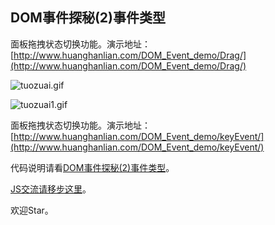## DOM事件探秘(2)事件类型

面板拖拽状态切换功能。演示地址：[http://www.huanghanlian.com/DOM_Event_demo/Drag/](http://www.huanghanlian.com/DOM_Event_demo/Drag/) 


![tuozuai.gif](http://upload-images.jianshu.io/upload_images/3877962-7cc52e0392f21b9a.gif?imageMogr2/auto-orient/strip)


![tuozuai1.gif](http://upload-images.jianshu.io/upload_images/3877962-729d355208b930bb.gif?imageMogr2/auto-orient/strip)


面板拖拽状态切换功能。演示地址：[http://www.huanghanlian.com/DOM_Event_demo/keyEvent/](http://www.huanghanlian.com/DOM_Event_demo/keyEvent/)          




代码说明请看[DOM事件探秘(2)事件类型](http://www.huanghanlian.com/javascript/2016/12/07/javascript-zenzbd.html)。

[JS交流请移步这里](http://www.huanghanlian.com/report/)。

欢迎Star。
